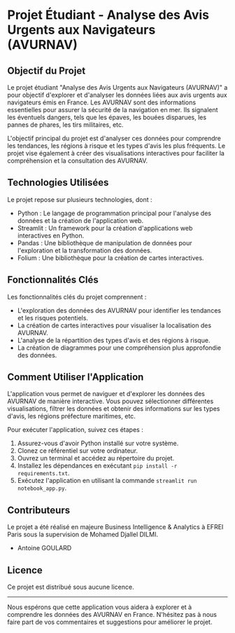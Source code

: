 # Projet Étudiant - Analyse des Avis Urgents aux Navigateurs (AVURNAV)

## Objectif du Projet

Le projet étudiant "Analyse des Avis Urgents aux Navigateurs (AVURNAV)" a pour objectif d'explorer et d'analyser les données liées aux avis urgents aux navigateurs émis en France. Les AVURNAV sont des informations essentielles pour assurer la sécurité de la navigation en mer. Ils signalent les éventuels dangers, tels que les épaves, les bouées disparues, les pannes de phares, les tirs militaires, etc.

L'objectif principal du projet est d'analyser ces données pour comprendre les tendances, les régions à risque et les types d'avis les plus fréquents. Le projet vise également à créer des visualisations interactives pour faciliter la compréhension et la consultation des AVURNAV.

## Technologies Utilisées

Le projet repose sur plusieurs technologies, dont :

- Python : Le langage de programmation principal pour l'analyse des données et la création de l'application web.
- Streamlit : Un framework pour la création d'applications web interactives en Python.
- Pandas : Une bibliothèque de manipulation de données pour l'exploration et la transformation des données.
- Folium : Une bibliothèque pour la création de cartes interactives.

## Fonctionnalités Clés

Les fonctionnalités clés du projet comprennent :

- L'exploration des données des AVURNAV pour identifier les tendances et les risques potentiels.
- La création de cartes interactives pour visualiser la localisation des AVURNAV.
- L'analyse de la répartition des types d'avis et des régions à risque.
- La création de diagrammes pour une compréhension plus approfondie des données.

## Comment Utiliser l'Application

L'application vous permet de naviguer et d'explorer les données des AVURNAV de manière interactive. Vous pouvez sélectionner différentes visualisations, filtrer les données et obtenir des informations sur les types d'avis, les régions préfecture maritimes, etc.

Pour exécuter l'application, suivez ces étapes :

1. Assurez-vous d'avoir Python installé sur votre système.
2. Clonez ce référentiel sur votre ordinateur.
3. Ouvrez un terminal et accédez au répertoire du projet.
4. Installez les dépendances en exécutant `pip install -r requirements.txt`.
5. Exécutez l'application en utilisant la commande `streamlit run notebook_app.py`.

## Contributeurs

Le projet a été réalisé en majeure Business Intelligence & Analytics à EFREI Paris sous la supervision de Mohamed Djallel DILMI.

- Antoine GOULARD

## Licence

Ce projet est distribué sous aucune licence.

---

Nous espérons que cette application vous aidera à explorer et à comprendre les données des AVURNAV en France. N'hésitez pas à nous faire part de vos commentaires et suggestions pour améliorer le projet.
